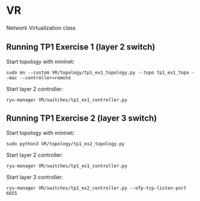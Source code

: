# VR
Network Virtualization class 
　

## Running TP1 Exercise 1 (layer 2 switch)

Start topology with mininet:

```sudo mn --custom VR/topology/tp1_ex1_topology.py --topo tp1_ex1_topo --mac --controller=remote```

Start layer 2 controller:

```ryu-manager VR/switches/tp1_ex1_controller.py```

## Running TP1 Exercise 2 (layer 3 switch)

Start topology with mininet:

```sudo python3 VR/topology/tp1_ex2_topology.py```

Start layer 2 controller:

```ryu-manager VR/switches/tp1_ex1_controller.py```

Start layer 3 controller:

```ryu-manager VR/switches/tp1_ex2_controller.py --ofp-tcp-listen-port 6655```
